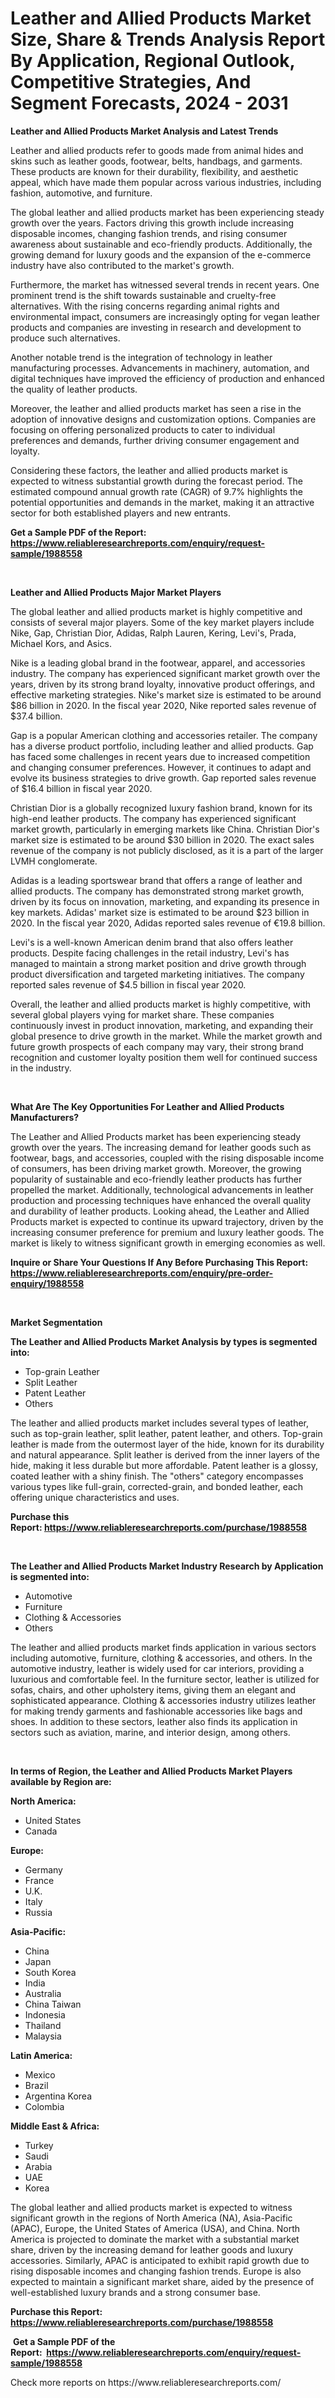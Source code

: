 <p><h1>Leather and Allied Products Market Size, Share & Trends Analysis Report By Application, Regional Outlook, Competitive Strategies, And Segment Forecasts, 2024 - 2031</h1></p><p><strong>Leather and Allied Products Market Analysis and Latest Trends</strong></p>
<p><p>Leather and allied products refer to goods made from animal hides and skins such as leather goods, footwear, belts, handbags, and garments. These products are known for their durability, flexibility, and aesthetic appeal, which have made them popular across various industries, including fashion, automotive, and furniture.</p><p>The global leather and allied products market has been experiencing steady growth over the years. Factors driving this growth include increasing disposable incomes, changing fashion trends, and rising consumer awareness about sustainable and eco-friendly products. Additionally, the growing demand for luxury goods and the expansion of the e-commerce industry have also contributed to the market's growth.</p><p>Furthermore, the market has witnessed several trends in recent years. One prominent trend is the shift towards sustainable and cruelty-free alternatives. With the rising concerns regarding animal rights and environmental impact, consumers are increasingly opting for vegan leather products and companies are investing in research and development to produce such alternatives.</p><p>Another notable trend is the integration of technology in leather manufacturing processes. Advancements in machinery, automation, and digital techniques have improved the efficiency of production and enhanced the quality of leather products.</p><p>Moreover, the leather and allied products market has seen a rise in the adoption of innovative designs and customization options. Companies are focusing on offering personalized products to cater to individual preferences and demands, further driving consumer engagement and loyalty.</p><p>Considering these factors, the leather and allied products market is expected to witness substantial growth during the forecast period. The estimated compound annual growth rate (CAGR) of 9.7% highlights the potential opportunities and demands in the market, making it an attractive sector for both established players and new entrants.</p></p>
<p><strong>Get a Sample PDF of the Report:&nbsp; <a href="https://www.reliableresearchreports.com/enquiry/request-sample/1988558">https://www.reliableresearchreports.com/enquiry/request-sample/1988558</a></strong></p>
<p>&nbsp;</p>
<p><strong>Leather and Allied Products Major Market Players</strong></p>
<p><p>The global leather and allied products market is highly competitive and consists of several major players. Some of the key market players include Nike, Gap, Christian Dior, Adidas, Ralph Lauren, Kering, Levi's, Prada, Michael Kors, and Asics.</p><p>Nike is a leading global brand in the footwear, apparel, and accessories industry. The company has experienced significant market growth over the years, driven by its strong brand loyalty, innovative product offerings, and effective marketing strategies. Nike's market size is estimated to be around $86 billion in 2020. In the fiscal year 2020, Nike reported sales revenue of $37.4 billion.</p><p>Gap is a popular American clothing and accessories retailer. The company has a diverse product portfolio, including leather and allied products. Gap has faced some challenges in recent years due to increased competition and changing consumer preferences. However, it continues to adapt and evolve its business strategies to drive growth. Gap reported sales revenue of $16.4 billion in fiscal year 2020.</p><p>Christian Dior is a globally recognized luxury fashion brand, known for its high-end leather products. The company has experienced significant market growth, particularly in emerging markets like China. Christian Dior's market size is estimated to be around $30 billion in 2020. The exact sales revenue of the company is not publicly disclosed, as it is a part of the larger LVMH conglomerate.</p><p>Adidas is a leading sportswear brand that offers a range of leather and allied products. The company has demonstrated strong market growth, driven by its focus on innovation, marketing, and expanding its presence in key markets. Adidas' market size is estimated to be around $23 billion in 2020. In the fiscal year 2020, Adidas reported sales revenue of €19.8 billion.</p><p>Levi's is a well-known American denim brand that also offers leather products. Despite facing challenges in the retail industry, Levi's has managed to maintain a strong market position and drive growth through product diversification and targeted marketing initiatives. The company reported sales revenue of $4.5 billion in fiscal year 2020.</p><p>Overall, the leather and allied products market is highly competitive, with several global players vying for market share. These companies continuously invest in product innovation, marketing, and expanding their global presence to drive growth in the market. While the market growth and future growth prospects of each company may vary, their strong brand recognition and customer loyalty position them well for continued success in the industry.</p></p>
<p>&nbsp;</p>
<p><strong>What Are The Key Opportunities For Leather and Allied Products Manufacturers?</strong></p>
<p><p>The Leather and Allied Products market has been experiencing steady growth over the years. The increasing demand for leather goods such as footwear, bags, and accessories, coupled with the rising disposable income of consumers, has been driving market growth. Moreover, the growing popularity of sustainable and eco-friendly leather products has further propelled the market. Additionally, technological advancements in leather production and processing techniques have enhanced the overall quality and durability of leather products. Looking ahead, the Leather and Allied Products market is expected to continue its upward trajectory, driven by the increasing consumer preference for premium and luxury leather goods. The market is likely to witness significant growth in emerging economies as well.</p></p>
<p><strong>Inquire or Share Your Questions If Any Before Purchasing This Report: <a href="https://www.reliableresearchreports.com/enquiry/pre-order-enquiry/1988558">https://www.reliableresearchreports.com/enquiry/pre-order-enquiry/1988558</a></strong></p>
<p>&nbsp;</p>
<p><strong>Market Segmentation</strong></p>
<p><strong>The Leather and Allied Products Market Analysis by types is segmented into:</strong></p>
<p><ul><li>Top-grain Leather</li><li>Split Leather</li><li>Patent Leather</li><li>Others</li></ul></p>
<p><p>The leather and allied products market includes several types of leather, such as top-grain leather, split leather, patent leather, and others. Top-grain leather is made from the outermost layer of the hide, known for its durability and natural appearance. Split leather is derived from the inner layers of the hide, making it less durable but more affordable. Patent leather is a glossy, coated leather with a shiny finish. The "others" category encompasses various types like full-grain, corrected-grain, and bonded leather, each offering unique characteristics and uses.</p></p>
<p><strong>Purchase this Report:&nbsp;<a href="https://www.reliableresearchreports.com/purchase/1988558">https://www.reliableresearchreports.com/purchase/1988558</a></strong></p>
<p>&nbsp;</p>
<p><strong>The Leather and Allied Products Market Industry Research by Application is segmented into:</strong></p>
<p><ul><li>Automotive</li><li>Furniture</li><li>Clothing & Accessories</li><li>Others</li></ul></p>
<p><p>The leather and allied products market finds application in various sectors including automotive, furniture, clothing & accessories, and others. In the automotive industry, leather is widely used for car interiors, providing a luxurious and comfortable feel. In the furniture sector, leather is utilized for sofas, chairs, and other upholstery items, giving them an elegant and sophisticated appearance. Clothing & accessories industry utilizes leather for making trendy garments and fashionable accessories like bags and shoes. In addition to these sectors, leather also finds its application in sectors such as aviation, marine, and interior design, among others.</p></p>
<p>&nbsp;</p>
<p><strong>In terms of Region, the Leather and Allied Products Market Players available by Region are:</strong></p>
<p>
    <p> <strong> North America: </strong>
        <ul>
            <li>United States</li>
            <li>Canada</li>
        </ul>
        </p> 
    <p> <strong> Europe: </strong>
        <ul>
            <li>Germany</li>
            <li>France</li>
            <li>U.K.</li>
            <li>Italy</li>
            <li>Russia</li>
        </ul>
        </p> 
    <p> <strong> Asia-Pacific: </strong>
        <ul>
            <li>China</li>
            <li>Japan</li>
            <li>South Korea</li>
            <li>India</li>
            <li>Australia</li>
            <li>China Taiwan</li>
            <li>Indonesia</li>
            <li>Thailand</li>
            <li>Malaysia</li>
        </ul>
        </p> 
    <p> <strong> Latin America: </strong>
        <ul>
            <li>Mexico</li>
            <li>Brazil</li>
            <li>Argentina Korea</li>
            <li>Colombia</li>
        </ul>
        </p> 
    <p> <strong> Middle East & Africa: </strong>
        <ul>
            <li>Turkey</li>
            <li>Saudi</li>
            <li>Arabia</li>
            <li>UAE</li>
            <li>Korea</li>
        </ul>
    </p>
    </p>
<p><p>The global leather and allied products market is expected to witness significant growth in the regions of North America (NA), Asia-Pacific (APAC), Europe, the United States of America (USA), and China. North America is projected to dominate the market with a substantial market share, driven by the increasing demand for leather goods and luxury accessories. Similarly, APAC is anticipated to exhibit rapid growth due to rising disposable incomes and changing fashion trends. Europe is also expected to maintain a significant market share, aided by the presence of well-established luxury brands and a strong consumer base.</p></p>
<p><strong>Purchase this Report: <a href="https://www.reliableresearchreports.com/purchase/1988558">https://www.reliableresearchreports.com/purchase/1988558</a></strong></p>
<p>&nbsp;<strong>Get a Sample PDF of the Report:&nbsp;&nbsp;<a href="https://www.reliableresearchreports.com/enquiry/request-sample/1988558">https://www.reliableresearchreports.com/enquiry/request-sample/1988558</a></strong></p>
<p><strong></strong></p>
<p>Check more reports on https://www.reliableresearchreports.com/</p>